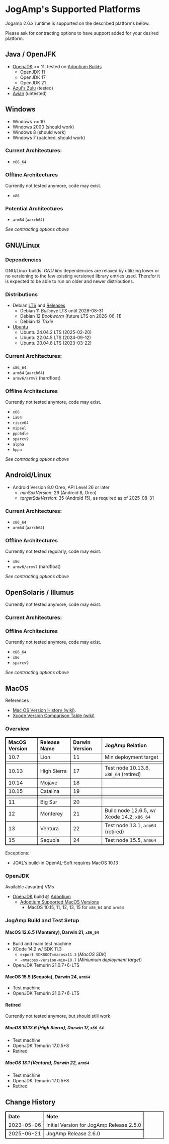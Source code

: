 <!---
We convert markdown using pandoc using `markdown+lists_without_preceding_blankline` as source format
and `html5+smart` with a custom template as the target.

Recipe:
```
  ~/pandoc-buttondown-cgit/pandoc_md2html_local.sh GlueGen_Mapping.md > GlueGen_Mapping.html
```

Git repos:
- https://jausoft.com/cgit/users/sgothel/pandoc-buttondown-cgit.git/about/
- https://github.com/sgothel/pandoc-buttondown-cgit
-->

<style>
table, th, td {
   border: 1px solid black;
}
</style>

# JogAmp's Supported Platforms
Jogamp 2.6.x runtime is supported on the described platforms below.

Please ask for contracting options to
have support added for your desired platform.

## Java / OpenJFK
   - [OpenJDK](http://openjdk.java.net/) >= 11, tested on [Adoptium Builds](https://adoptium.net/temurin/releases/)
     - OpenJDK 11
     - OpenJDK 17
     - OpenJDK 21
   - [Azul's Zulu](https://www.azul.com/downloads/zulu-community/) (tested)
   - [Avian](https://github.com/ReadyTalk/avian) (untested)

## Windows

- Windows >= 10
- Windows 2000 (should work)
- Windows 8 (should work)
- Windows 7 (patched, should work)

### Current Architectures:
- `x86_64`

### Offline Architectures
Currently not tested anymore, code may exist.

- `x86`

### Potential Architectures
- `arm64` (`aarch64`)

*See contracting options above*

## GNU/Linux

### Dependencies
GNU/Linux builds' *GNU libc* dependencies are relaxed
by utilizing lower or no versioning to the few existing versioned library entries used.
Therefor it is expected to be able to run on older and newer distributions.

### Distributions
- Debian [LTS](https://wiki.debian.org/LTS) and [Releases](https://www.debian.org/releases/)
  - Debian 11 *Bullseye* LTS until 2026-08-31
  - Debian 12 *Bookworm* (future LTS on 2026-06-11)
  - Debian 13 *Trixie*
- [Ubuntu](https://www.releases.ubuntu.com/)
  - Ubuntu 24.04.2 LTS (2025-02-20)
  - Ubuntu 22.04.5 LTS (2024-09-12)
  - Ubuntu 20.04.6 LTS (2023-03-22)


### Current Architectures:
- `x86_64`
- `arm64` (`aarch64`)
- `armv6/armv7` (hardfloat)

### Offline Architectures
Currently not tested anymore, code may exist.

- `x86`
- `ia64`
- `riscv64`
- `mipsel`
- `ppc64le`
- `sparcv9`
- `alpha`
- `hppa`

*See contracting options above*

## Android/Linux
- Android Version 8.0 Oreo, API Level 26 or later
  - *minSdkVersion*: 26 (Android 8, Oreo)
  - *targetSdkVersion*: 35 (Android 15), as required as of 2025-08-31

### Current Architectures:
- `x86_64`
- `arm64` (`aarch64`)

### Offline Architectures
Currently not tested regularly, code may exist.

- `x86`
- `armv6/armv7` (hardfloat)

*See contracting options above*

## OpenSolaris / Illumus
Currently not tested anymore, code may exist.

### Current Architectures:

### Offline Architectures
Currently not tested anymore, code may exist.

- `x86_64`
- `x86`
- `sparcv9`

*See contracting options above*

## MacOS

References

- [Mac OS Version History (wiki)](https://en.wikipedia.org/wiki/MacOS_version_history).
- [Xcode Version Comparison Table (wiki)](https://en.wikipedia.org/wiki/Xcode#Version_comparison_table)

### Overview

| MacOS Version | Release Name | Darwin Version | JogAmp Relation                            |
|:--------------|:-------------|:---------------|:-------------------------------------------|
| 10.7          | Lion         | 11             | Min deployment target                      |
|               |              |                |                                            |
| 10.13         | High Sierra  | 17             | Test node 10.13.6, `x86_64` (retired)      |
| 10.14         | Mojave       | 18             |                                            |
| 10.15         | Catalina     | 19             |                                            |
|               |              |                |                                            |
| 11            | Big Sur      | 20             |                                            |
| 12            | Monterey     | 21             | Build node 12.6.5, w/ Xcode 14.2, `x86_64` |
| 13            | Ventura      | 22             | Test node 13.1, `arm64` (retired)          |
| 15            | Sequoia      | 24             | Test node 15.5, `arm64`                    |

Exceptions:
- JOAL's build-in OpenAL-Soft requires MacOS 10.13

### OpenJDK

Available Java(tm) VMs

- [OpenJDK](http://openjdk.java.net/) build @ [Adoptium](https://adoptium.net/temurin/releases/)
  - [Adoptium Supported MacOS Versions](https://adoptium.net/supported-platforms/)
    - MacOS 10.15, 11, 12, 13, 15 for `x86_64` and `arm64`

### JogAmp Build and Test Setup

#### MacOS 12.6.5 (Monterey), Darwin 21, `x86_64`

  - Build and main test machine
  - XCode 14.2 w/ SDK 11.3
    - `export SDKROOT=macosx11.3` (*MacOS SDK*)
    - `-mmacosx-version-min=10.7` (*Miniumum deployment target*)
  - OpenJDK Temurin 21.0.7+6-LTS

#### MacOS 15.5 (Sequoia), Darwin 24, `arm64`

  - Test machine
  - OpenJDK Temurin 21.0.7+6-LTS

#### Retired

Currently not tested anymore, but should still work.

##### MacOS 10.13.6 (High Sierra), Darwin 17, `x86_64`

  - Test machine
  - OpenJDK Temurin 17.0.5+8
  - Retired

##### MacOS 13.1 (Ventura), Darwin 22, `arm64`

  - Test machine
  - OpenJDK Temurin 17.0.5+8
  - Retired

## Change History

| Date       | Note                                     |
|:-----------|:-----------------------------------------|
| 2023-05-06 | Initial Version for JogAmp Release 2.5.0 |
| 2025-06-21 | JogAmp Release 2.6.0                     |
